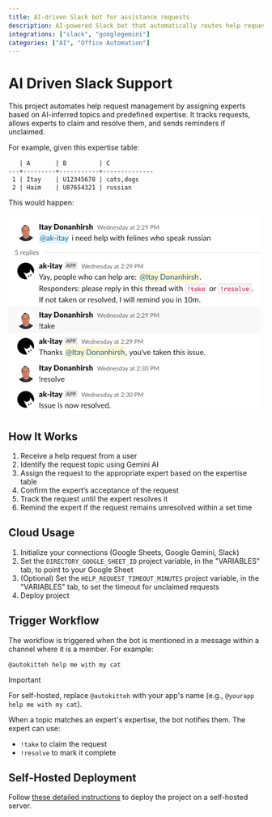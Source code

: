 ```yaml
---
title: AI-driven Slack bot for assistance requests
description: AI-powered Slack bot that automatically routes help requests to the right expert based on topic analysis and expertise matching.
integrations: ["slack", "googlegemini"]
categories: ["AI", "Office Automation"]
---
```


# AI Driven Slack Support

This project automates help request management by assigning experts based on AI-inferred topics and predefined expertise. It tracks requests, allows experts to claim and resolve them, and sends reminders if unclaimed.

For example, given this expertise table:

```
   | A       | B         | C
---+---------+-----------+--------------
 1 | Itay    | U12345678 | cats,dogs
 2 | Haim    | U87654321 | russian
```

This would happen:

![demo](./demo.png)

## How It Works

1. Receive a help request from a user
2. Identify the request topic using Gemini AI
3. Assign the request to the appropriate expert based on the expertise table
4. Confirm the expert’s acceptance of the request
5. Track the request until the expert resolves it
6. Remind the expert if the request remains unresolved within a set time

## Cloud Usage

1. Initialize your connections (Google Sheets, Google Gemini, Slack)
2. Set the `DIRECTORY_GOOGLE_SHEET_ID` project variable, in the "VARIABLES" tab, to point to your Google Sheet
3. (Optional) Set the `HELP_REQUEST_TIMEOUT_MINUTES` project variable, in the "VARIABLES" tab, to set the timeout for unclaimed requests
4. Deploy project

## Trigger Workflow

The workflow is triggered when the bot is mentioned in a message within a channel where it is a member. For example:

```
@autokitteh help me with my cat
```

> [!IMPORTANT]
> For self-hosted, replace `@autokitteh` with your app's name (e.g., `@yourapp help me with my cat`).

When a topic matches an expert's expertise, the bot notifies them. The expert can use:
- `!take` to claim the request
- `!resolve` to mark it complete

## Self-Hosted Deployment

Follow [these detailed instructions](https://docs.autokitteh.com/get_started/deployment) to deploy the project on a self-hosted server.
